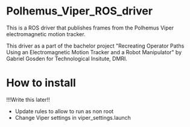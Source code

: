 # Polhemus_Viper_ROS_driver
This is a ROS driver that publishes frames from the Polhemus Viper electromagnetic motion tracker.

This driver as a part of the bachelor project "Recreating Operator Paths Using an Electromagnetic Motion Tracker and a Robot Manipulator" by Gabriel Gosden for Technological Insitute, DMRI.


# How to install
!!!Write this later!!

- Update rules to allow to run as non root
- Change Viper settings in viper_settings.launch




